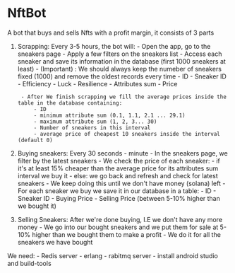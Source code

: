 # NftBot
A bot that buys and sells Nfts with a profit margin, it consists of 3 parts


1. Scrapping:
    Every 3-5 hours, the bot will:
        - Open the app, go to the sneakers page
        - Apply a few filters on the sneakers list
        - Access each sneaker and save its information in the database (first 1000 sneakers at least)
        - (Important) : We should always keep the numeber of sneakers fixed (1000) and remove the oldest records every time
            - ID
            - Sneaker ID
            - Efficiency
            - Luck
            - Resilience
            - Attributes sum
            - Price
        
        - After We finish scrapping we fill the average prices inside the table in the database containing:
            - ID
            - minimum attribute sum (0.1, 1.1, 2.1 ... 29.1)
            - maximum attribute sum (1, 2, 3... 30)
            - Number of sneakers in this interval
            - average price of cheapest 10 sneakers inside the interval (default 0)
    
2. Buying sneakers:
    Every 30 seconds - minute
        - In the sneakers page, we filter by the latest sneakers
        - We check the price of each sneaker:
            - if it's at least 15% cheaper than the average price for its attributes sum interval we buy it
            - else: we go back and refresh and check for latest sneakers
        - We keep doing this until we don't have money (solana) left
        - For each sneaker we buy we save it in our database in a table:
            - ID
            - Sneaker ID
            - Buying Price
            - Selling Price (between 5-10% higher than we bought it)

3. Selling Sneakers:
    After we're done buying, I.E we don't have any more money
        - We go into our bought sneakers and we put them for sale at 5-10% higher than we bought them to make a profit
        - We do it for all the sneakers we have bought

We need:
    - Redis server
    - erlang
    - rabitmq server
    - install android studio and build-tools